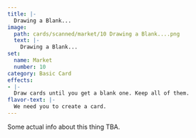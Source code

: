 ```yaml
---
title: |-
  Drawing a Blank...
image: 
  path: cards/scanned/market/10 Drawing a Blank....png
  text: |-
    Drawing a Blank...
set:
  name: Market
  number: 10
category: Basic Card
effects: 
- |-
  Draw cards until you get a blank one. Keep all of them.
flavor-text: |-
  We need you to create a card.
---
```

Some actual info about this thing TBA.
